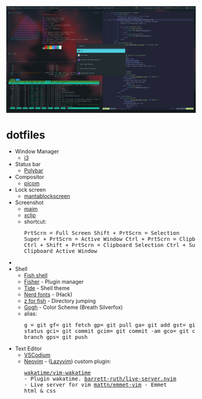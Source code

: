 <div align=center>
  <img src='./asset/screenshot/screenshot.png' alt='screenshot' />
</div>

# dotfiles

- Window Manager
  - [i3](https://i3wm.org/)
- Status bar
  - [Polybar](https://github.com/polybar/polybar)
- Compositor
  - [picom](https://aur.archlinux.org/packages/picom-git)
- Lock screen
  - [mantablockscreen](https://github.com/reorr/mantablockscreen)
- Screenshot
  - [maim](https://github.com/naelstrof/maim)
  - [xclip](https://archlinux.org/packages/extra/x86_64/xclip/)
  - shortcut: <pre>PrtScrn = Full Screen
    Shift + PrtScrn = Selection
    Super + PrtScrn = Active Window
    Ctrl + PrtScrn = Clipboard Full Screen
    Ctrl + Shift + PrtScrn = Clipboard Selection
    Ctrl + Super + PrtScrn = Clipboard Active Window
-
- Shell
  - [Fish shell](https://fishshell.com/)
  - [Fisher](https://github.com/jorgebucaran/fisher) - Plugin manager
  - [Tide](https://github.com/IlanCosman/tide) - Shell theme
  - [Nerd fonts](https://github.com/ryanoasis/nerd-fonts) - (Hack)
  - [z for fish](https://github.com/jethrokuan/z) - Directory jumping
  - [Gogh](https://gogh-co.github.io/Gogh/) - Color Scheme (Breath Silverfox)
  - alias: <pre>g = git
    gf= git fetch
    gp= git pull
    ga= git add
    gst= git status
    gci= git commit
    gcim= git commit -am
    gco= git checkout
    gbr= git branch
    gps= git push
- Text Editor
  - [VSCodium](https://vscodium.com/)
  - [Neovim](https://neovim.io/) - ([Lazyvim](https://www.lazyvim.org/))
    custom plugin: <pre>[wakatime/vim-wakatime](https://github.com/wakatime/vim-wakatime) - Plugin wakatime.
    [barrett-ruth/live-server.nvim](https://github.com/barrett-ruth/live-server.nvim) - Live server for vim
    [mattn/emmet-vim](https://github.com/mattn/emmet-vim) - Emmet html & css
